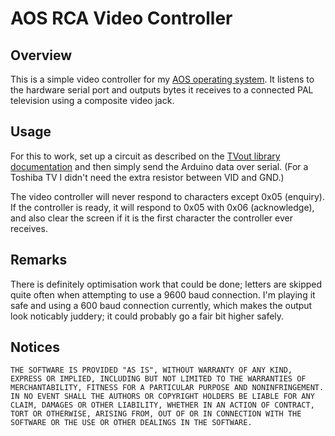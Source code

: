 # AOS RCA Video Controller
## Overview
This is a simple video controller for my [AOS operating system](https://github.com/OrangeFlash81/AOS). It listens to the hardware serial port and outputs bytes it receives to a connected PAL television using a composite video jack.

## Usage
For this to work, set up a circuit as described on the [TVout library documentation](https://playground.arduino.cc/Main/TVout) and then simply send the Arduino data over serial. (For a Toshiba TV I didn't need the extra resistor between VID and GND.)

The video controller will never respond to characters except 0x05 (enquiry). If the controller is ready, it will respond to 0x05 with 0x06 (acknowledge), and also clear the screen if it is the first character the controller ever receives.

## Remarks
There is definitely optimisation work that could be done; letters are skipped quite often when attempting to use a 9600 baud connection. I'm playing it safe and using a 600 baud connection currently, which makes the output look noticably juddery; it could probably go a fair bit higher safely.

## Notices
    THE SOFTWARE IS PROVIDED "AS IS", WITHOUT WARRANTY OF ANY KIND, EXPRESS OR IMPLIED, INCLUDING BUT NOT LIMITED TO THE WARRANTIES OF MERCHANTABILITY, FITNESS FOR A PARTICULAR PURPOSE AND NONINFRINGEMENT. IN NO EVENT SHALL THE AUTHORS OR COPYRIGHT HOLDERS BE LIABLE FOR ANY CLAIM, DAMAGES OR OTHER LIABILITY, WHETHER IN AN ACTION OF CONTRACT, TORT OR OTHERWISE, ARISING FROM, OUT OF OR IN CONNECTION WITH THE SOFTWARE OR THE USE OR OTHER DEALINGS IN THE SOFTWARE.